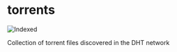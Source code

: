 torrents 
========
![Indexed](https://img.shields.io/badge/indexed-4718-blue)

Collection of torrent files discovered in the DHT network
